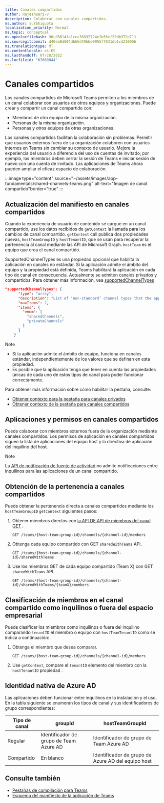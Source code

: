 ```yaml
---
title: Canales compartidos
author: Rajeshwari-v
description: Colaborar con canales compartidos.
ms.author: surbhigupta
localization_priority: Normal
ms.topic: conceptual
ms.openlocfilehash: 96cd3014fa1cee38832724e1b50cf29db372d711
ms.sourcegitcommit: d40ea0d504db66d49bbe0955f7031db1cd210056
ms.translationtype: MT
ms.contentlocale: es-ES
ms.lasthandoff: 07/28/2022
ms.locfileid: "67060044"
---
```

# <a name="shared-channels"></a>Canales compartidos

Los canales compartidos de Microsoft Teams permiten a los miembros de un canal colaborar con usuarios de otros equipos y organizaciones. Puede crear y compartir un canal compartido con:

* Miembros de otro equipo de la misma organización.
* Personas de la misma organización.
* Personas y otros equipos de otras organizaciones.

Los canales compartidos facilitan la colaboración sin problemas. Permitir que usuarios externos fuera de su organización colaboren con usuarios internos en Teams sin cambiar su contexto de usuario. Mejore la experiencia del usuario a diferencia del uso de cuentas de invitado; por ejemplo, los miembros deben cerrar la sesión de Teams e iniciar sesión de nuevo con una cuenta de invitado. Las aplicaciones de Teams ahora pueden ampliar el eficaz espacio de colaboración.

:::image type="content" source="~/assets/images/app-fundamentals/shared-channels-teams.png" alt-text="Imagen de canal compartido"border="true" :::

## <a name="manifest-update-in-shared-channels"></a>Actualización del manifiesto en canales compartidos

Cuando la experiencia de usuario de contenido se cargue en un canal compartido, use los datos recibidos de `getContext` la llamada para los cambios de canal compartido. `getContext` call publica dos propiedades nuevas, `hostTeamGroupID` y `hostTenantID`, que se usan para recuperar la pertenencia al canal mediante las API de Microsoft Graph. `hostTeam` es el equipo que crea el canal compartido.

SupportedChannelTypes es una propiedad opcional que habilita la aplicación en canales no estándar. Si la aplicación admite el ámbito del equipo y la propiedad está definida, Teams habilitará la aplicación en cada tipo de canal en consecuencia. Actualmente se admiten canales privados y compartidos. Para obtener más información, vea [supportedChannelTypes](../../resources/schema/manifest-schema.md#supportedchanneltypes)

```JSON
"supportedChannelTypes": {
      "type": "array",
      "description": "List of ‘non-standard’ channel types that the app supports. Note: Channels of standard type are supported by default if the app supports team scope. ",
      "maxItems": 2,
      "items": { 
        "enum": [
          "sharedChannels",
          "privateChannels"
        ]
      }
    }
```

> [!NOTE]
>
> * Si la aplicación admite el ámbito de equipo, funciona en canales estándar, independientemente de los valores que se definan en esta propiedad.
> * Es posible que la aplicación tenga que tener en cuenta las propiedades únicas de cada uno de estos tipos de canal para poder funcionar correctamente.

Para obtener más información sobre cómo habilitar la pestaña, consulte:

* [Obtener contexto para la pestaña para canales privados](../../tabs/how-to/access-teams-context.md#retrieve-context-in-private-channels)
* [Obtener contexto de la pestaña para canales compartidos](../../tabs/how-to/access-teams-context.md#retrieve-context-in-microsoft-teams-connect-shared-channels)

## <a name="apps-and-permissions-in-shared-channels"></a>Aplicaciones y permisos en canales compartidos

Puede colaborar con miembros externos fuera de la organización mediante canales compartidos. Los permisos de aplicación en canales compartidos siguen la lista de aplicaciones del equipo host y la directiva de aplicación del inquilino del host.

> [!NOTE]
> La [API de notificación de fuente de actividad](/graph/teams-send-activityfeednotifications) no admite notificaciones entre inquilinos para las aplicaciones de un canal compartido.

## <a name="get-shared-channel-membership"></a>Obtención de la pertenencia a canales compartidos

Puede obtener la pertenencia directa a canales compartidos mediante los `hostTeamGroupID` `getContext` siguientes pasos:

1. Obtener miembros directos con [la API DE API de miembros del canal GET](/graph/api/channel-list-members?view=graph-rest-beta&tabs=http&preserve-view=true) .

    ```http
    GET /teams/{host-team-group-id}/channels/{channel-id}/members
    ```

2. Obtenga cada equipo compartido con GET `sharedWithTeams` API.

    ```http
    GET /teams/{host-team-group-id}/channels/{channel-id}/sharedWithTeams
    ```

3. Use los miembros GET de cada equipo compartido (Team X) con GET `sharedWithTeams` API.

    ```http
    GET /teams/{host-team-group-id}/channels/{channel-id}/sharedWithTeams/{teamX}/members
    ```

## <a name="classify-members-in-the-shared-channel-as-in-tenant-or-out-tenant"></a>Clasificación de miembros en el canal compartido como inquilinos o fuera del espacio empresarial

Puede clasificar los miembros como inquilinos o fuera del inquilino comparando `tenantID` el miembro o equipo con `hostTeamTenantID` como se indica a continuación:

1. Obtenga el miembro que desea comparar.

    ```http
    GET /teams/{host-team-group-id}/channels/{channel-id}/members
    ```

2. Use `getContext`, compare el `tenantID` elemento del miembro con la `hostTenantID` propiedad .

## <a name="azure-ad-native-identity"></a>Identidad nativa de Azure AD

Las aplicaciones deben funcionar entre inquilinos en la instalación y el uso. En la tabla siguiente se enumeran los tipos de canal y sus identificadores de grupo correspondientes:

|Tipo de canal| groupId | hostTeamGroupId |
|----------|---------|-----------------|
|Regular | Identificador de grupo de Team Azure AD | Identificador de grupo de Team Azure AD |
|Compartido | En blanco | Identificador de grupo de Azure AD del equipo host |

## <a name="see-also"></a>Consulte también

* [Pestañas de compilación para Teams](../../tabs/what-are-tabs.md)
* [Esquema del manifiesto de la aplicación de Teams](../../resources/schema/manifest-schema.md)

